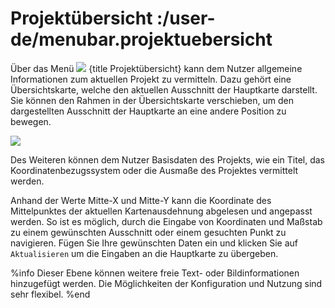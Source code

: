 # Projektübersicht :/user-de/menubar.projektuebersicht

Über das Menü ![](gbd-icon-projectoverview.svg) {title Projektübersicht} kann dem Nutzer allgemeine Informationen zum aktuellen Projekt zu vermitteln. Dazu gehört eine Übersichtskarte, welche den aktuellen Ausschnitt der Hauptkarte darstellt. Sie können den Rahmen in der Übersichtskarte verschieben, um den dargestellten Ausschnitt der Hauptkarte an eine andere Position zu bewegen.

![](project_overview2.png)

Des Weiteren können dem Nutzer Basisdaten des Projekts, wie ein Titel, das Koordinatenbezugssystem oder die Ausmaße des Projektes vermittelt werden.

Anhand der Werte Mitte-X und Mitte-Y kann die Koordinate des Mittelpunktes der aktuellen Kartenausdehnung abgelesen und angepasst werden. So ist es möglich, durch die Eingabe von Koordinaten und Maßstab zu einem gewünschten Ausschnitt oder einem gesuchten Punkt zu navigieren. Fügen Sie Ihre gewünschten Daten ein und klicken Sie auf ``Aktualisieren`` um die Eingaben an die Hauptkarte zu übergeben.

%info
 Dieser Ebene können weitere freie Text- oder Bildinformationen hinzugefügt werden. Die Möglichkeiten der Konfiguration und Nutzung sind sehr flexibel.
%end